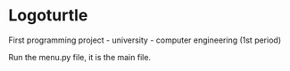 # Logoturtle
First programming project - university - computer engineering (1st period)

Run the menu.py file, it is the main file.
